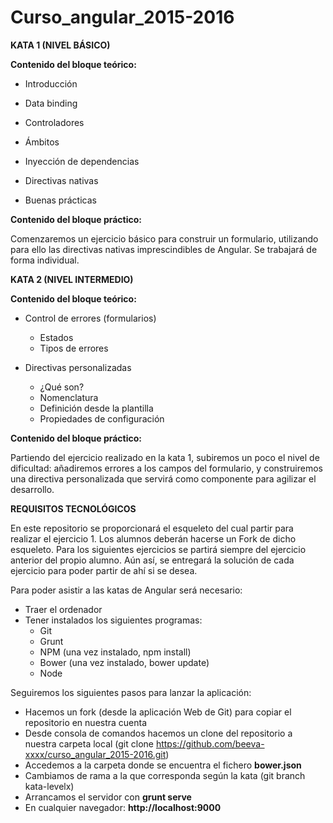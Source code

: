 # Curso_angular_2015-2016

**KATA 1 (NIVEL BÁSICO)**

**Contenido del bloque teórico:**

* Introducción
    
* Data binding
    
* Controladores
    
* Ámbitos
    
* Inyección de dependencias
    
* Directivas nativas
    
* Buenas prácticas
    

**Contenido del bloque práctico:**

Comenzaremos un ejercicio básico para construir un formulario, utilizando para ello las directivas nativas imprescindibles de Angular. Se trabajará de forma individual.


**KATA 2 (NIVEL INTERMEDIO)**

**Contenido del bloque teórico:**

* Control de errores (formularios)
    * Estados
    * Tipos de errores
    
* Directivas personalizadas
    * ¿Qué son?
    * Nomenclatura
    * Definición desde la plantilla
    * Propiedades de configuración

**Contenido del bloque práctico:**

Partiendo del ejercicio realizado en la kata 1, subiremos un poco el nivel de dificultad: añadiremos errores a los campos del formulario, y construiremos una directiva personalizada que servirá como componente para agilizar el desarrollo.


**REQUISITOS TECNOLÓGICOS**

En este repositorio se proporcionará el esqueleto del cual partir para realizar el ejercicio 1. Los alumnos deberán hacerse un Fork de dicho esqueleto.
Para los siguientes ejercicios se partirá siempre del ejercicio anterior del propio alumno. Aún así, se entregará la solución de cada ejercicio para poder partir de ahí si se desea.

Para poder asistir a las katas de Angular será necesario:
* Traer el ordenador
* Tener instalados los siguientes programas:
    * Git
    * Grunt
    * NPM (una vez instalado, npm install)
    * Bower (una vez instalado, bower update)
    * Node

Seguiremos los siguientes pasos para lanzar la aplicación:
* Hacemos un fork (desde la aplicación Web de Git) para copiar el repositorio en nuestra cuenta
* Desde consola de comandos hacemos un clone del repositorio a nuestra carpeta local (git clone https://github.com/beeva-xxxx/curso_angular_2015-2016.git)
* Accedemos a la carpeta donde se encuentra el fichero **bower.json**
* Cambiamos de rama a la que corresponda según la kata (git branch kata-levelx)
* Arrancamos el servidor con **grunt serve**
* En cualquier navegador: **http://localhost:9000**

